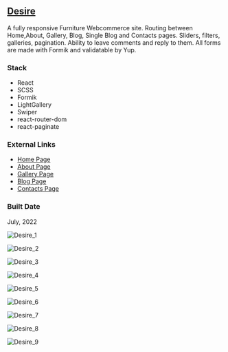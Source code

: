 
[Desire](https://pet-react-desire.vercel.app/)
----------------------------------------------------------------------------------------------

A fully responsive Furniture Webcommerce site. Routing between Home,About, Gallery, Blog, Single Blog and Contacts pages. Sliders, filters, galleries, pagination. Ability to leave comments and reply to them. All forms are made with Formik and validatable by Yup.

### Stack

*   React
*   SCSS
*   Formik
*   LightGallery
*   Swiper
*   react-router-dom
*   react-paginate

### External Links

*   [Home Page](https://pet-react-desire.vercel.app/)
*   [About Page](https://pet-react-desire.vercel.app/about)
*   [Gallery Page](https://pet-react-desire.vercel.app/gallery)
*   [Blog Page](https://pet-react-desire.vercel.app/blog)
*   [Contacts Page](https://pet-react-desire.vercel.app/contact)

### Built Date

July, 2022

![Desire_1](https://firebasestorage.googleapis.com/v0/b/petrinich-sergey----portfolio.appspot.com/o/PET_REACT_Desire%2FDesire_1.jpg?alt=media&token=ce3085c6-4d75-4024-bfd3-377c9abf6c1d)

![Desire_2](https://firebasestorage.googleapis.com/v0/b/petrinich-sergey----portfolio.appspot.com/o/PET_REACT_Desire%2FDesire_2.jpg?alt=media&token=969afa10-646e-4aa1-800f-24fd684d511c)

![Desire_3](https://firebasestorage.googleapis.com/v0/b/petrinich-sergey----portfolio.appspot.com/o/PET_REACT_Desire%2FDesire_3.jpg?alt=media&token=49419bf3-245b-4d1d-9cf3-52184aad2a58)

![Desire_4](https://firebasestorage.googleapis.com/v0/b/petrinich-sergey----portfolio.appspot.com/o/PET_REACT_Desire%2FDesire_4.jpg?alt=media&token=802dce56-e1eb-405d-93b0-1f7fbc23d0c8)

![Desire_5](https://firebasestorage.googleapis.com/v0/b/petrinich-sergey----portfolio.appspot.com/o/PET_REACT_Desire%2FDesire_5.jpg?alt=media&token=fada96a0-cc1e-4eef-a1e0-4ffac23d1b66)

![Desire_6](https://firebasestorage.googleapis.com/v0/b/petrinich-sergey----portfolio.appspot.com/o/PET_REACT_Desire%2FDesire_6.jpg?alt=media&token=345a4bc3-9afb-4111-a4f6-813ac33ac5f8)

![Desire_7](https://firebasestorage.googleapis.com/v0/b/petrinich-sergey----portfolio.appspot.com/o/PET_REACT_Desire%2FDesire_7.jpg?alt=media&token=cb8b391a-8d20-4ac9-bf77-3d3629411282)

![Desire_8](https://firebasestorage.googleapis.com/v0/b/petrinich-sergey----portfolio.appspot.com/o/PET_REACT_Desire%2FDesire_8.jpg?alt=media&token=48866fc0-abf0-40aa-aee4-db8439656599)

![Desire_9](https://firebasestorage.googleapis.com/v0/b/petrinich-sergey----portfolio.appspot.com/o/PET_REACT_Desire%2FDesire_9.jpg?alt=media&token=8f9e5250-6b05-42bb-b004-8a875fddaad4)
